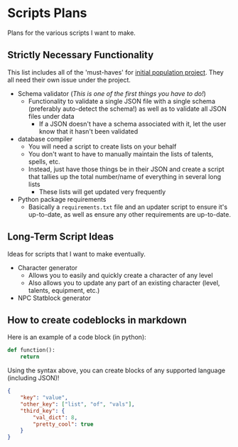# Scripts Plans

Plans for the various scripts I want to make.

## Strictly Necessary Functionality

This list includes all of the 'must-haves' for [initial population project](https://github.com/users/jasprafka/projects/1/views/1). They all need their own issue under the project.
- Schema validator (_This is one of the first things you have to do!_)
    - Functionality to validate a single JSON file with a single schema (preferably auto-detect the schema!) as well as to validate all JSON files under data
        - If a JSON doesn't have a schema associated with it, let the user know that it hasn't been validated
- database compiler
    - You will need a script to create lists on your behalf
    - You don't want to have to manually maintain the lists of talents, spells, etc.
    - Instead, just have those things be in their JSON and create a script that tallies up the total number/name of everything in several long lists
        - These lists will get updated very frequently
- Python package requirements
    - Basically a `requirements.txt` file and an updater script to ensure it's up-to-date, as well as ensure any other requirements are up-to-date.

## Long-Term Script Ideas

Ideas for scripts that I want to make eventually.
- Character generator
    - Allows you to easily and quickly create a character of any level
    - Also allows you to update any part of an existing character (level, talents, equipment, etc.)
- NPC Statblock generator

## How to create codeblocks in markdown

Here is an example of a code block (in python):
```python
def function():
    return
```
Using the syntax above, you can create blocks of any supported language (including JSON)!

```json
{
    "key": "value",
    "other_key": ["list", "of", "vals"],
    "third_key": {
        "val_dict": 8,
        "pretty_cool": true
    }
}
```